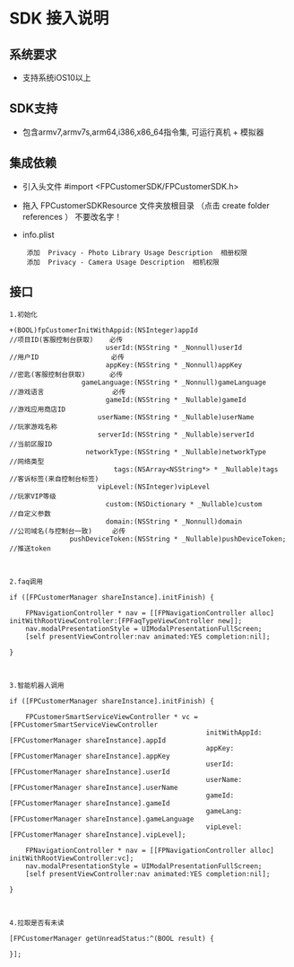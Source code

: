 SDK 接入说明
=
系统要求
-

   *  支持系统iOS10以上

SDK支持
-
   *  包含armv7,armv7s,arm64,i386,x86_64指令集, 可运行真机 + 模拟器 

集成依赖
-

   *  引入头文件 #import <FPCustomerSDK/FPCustomerSDK.h>
   
   *  拖入 FPCustomerSDKResource 文件夹放根目录 （点击 create folder references ） 不要改名字！
    
   *  info.plist 
   
           添加  Privacy - Photo Library Usage Description  相册权限       
           添加  Privacy - Camera Usage Description  相机权限
         
    
接口
-

    1.初始化

    +(BOOL)fpCustomerInitWithAppid:(NSInteger)appId                                        //项目ID(客服控制台获取)    必传
                            userId:(NSString * _Nonnull)userId                             //用户ID                  必传
                            appKey:(NSString * _Nonnull)appKey                             //密匙(客服控制台获取)      必传
                      gameLanguage:(NSString * _Nonnull)gameLanguage                       //游戏语言                 必传
                            gameId:(NSString * _Nullable)gameId                            //游戏应用商店ID
                          userName:(NSString * _Nullable)userName                          //玩家游戏名称
                          serverId:(NSString * _Nullable)serverId                          //当前区服ID
                       networkType:(NSString * _Nullable)networkType                       //网络类型
                              tags:(NSArray<NSString*> * _Nullable)tags                    //客诉标签(来自控制台标签)
                          vipLevel:(NSInteger)vipLevel                                     //玩家VIP等级
                            custom:(NSDictionary * _Nullable)custom                        //自定义参数
                            domain:(NSString * _Nonnull)domain                             //公司域名(与控制台一致)     必传
                   pushDeviceToken:(NSString * _Nullable)pushDeviceToken;                  //推送token
            
            
            
    2.faq调用
                                   
    if ([FPCustomerManager shareInstance].initFinish) {
    
        FPNavigationController * nav = [[FPNavigationController alloc] initWithRootViewController:[FPFaqTypeViewController new]];
        nav.modalPresentationStyle = UIModalPresentationFullScreen;
        [self presentViewController:nav animated:YES completion:nil];
        
    }
    
    
    
    3.智能机器人调用

    if ([FPCustomerManager shareInstance].initFinish) {
    
        FPCustomerSmartServiceViewController * vc = [FPCustomerSmartServiceViewController
                                                     initWithAppId:[FPCustomerManager shareInstance].appId
                                                     appKey:[FPCustomerManager shareInstance].appKey
                                                     userId:[FPCustomerManager shareInstance].userId
                                                     userName:[FPCustomerManager shareInstance].userName
                                                     gameId:[FPCustomerManager shareInstance].gameId
                                                     gameLang:[FPCustomerManager shareInstance].gameLanguage
                                                     vipLevel:[FPCustomerManager shareInstance].vipLevel];
    
        FPNavigationController * nav = [[FPNavigationController alloc] initWithRootViewController:vc];
        nav.modalPresentationStyle = UIModalPresentationFullScreen;
        [self presentViewController:nav animated:YES completion:nil];
    
    }
    
   

    4.拉取是否有未读
    
    [FPCustomerManager getUnreadStatus:^(BOOL result) {
        
    }];
